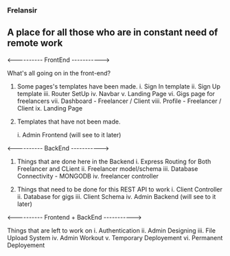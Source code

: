 ### Frelansir
## A place for all those who are in constant need of remote work 

<---------- FrontEnd ----------->

What's all going on in the front-end?

1. Some pages's templates have been made.
	i. Sign In template
	ii. Sign Up template
	iii. Router SetUp
	iv. Navbar 
	v. Landing Page
	vi. Gigs page for freelancers
	vii. Dashboard - Freelancer / Client
	viii. Profile - Freelancer / Client
	ix. Landing Page

2. Templates that have not been made. 

	i. Admin Frontend (will see to it later)
	
	

<---------- BackEnd ----------->

1. Things that are done here in the Backend 
	i. Express Routing for Both Freelancer and CLient
	ii. Freelancer model/schema
	iii. Database Connectivity - MONGODB
	iv. freelancer controller
	
2. Things that need to be done for this REST API to work
	i. Client Controller 
	ii. Database for gigs
	iii. Client Schema
	iv. Admin Backend (will see to it later)
	

<---------- Frontend + BackEnd ----------->	 


 Things that are left to work on
	i. Authentication
	ii. Admin Designing
	iii. File Upload System
	iv. Admin Workout 
	v. Temporary Deployement
	vi. Permanent Deployement

